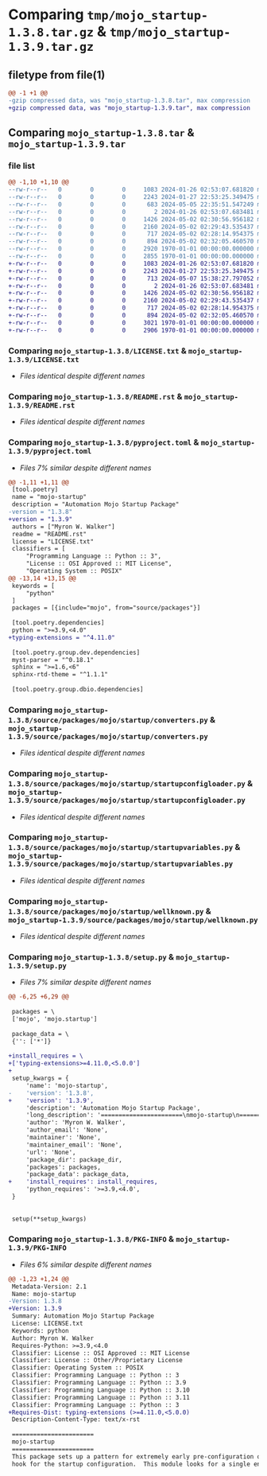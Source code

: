 # Comparing `tmp/mojo_startup-1.3.8.tar.gz` & `tmp/mojo_startup-1.3.9.tar.gz`

## filetype from file(1)

```diff
@@ -1 +1 @@
-gzip compressed data, was "mojo_startup-1.3.8.tar", max compression
+gzip compressed data, was "mojo_startup-1.3.9.tar", max compression
```

## Comparing `mojo_startup-1.3.8.tar` & `mojo_startup-1.3.9.tar`

### file list

```diff
@@ -1,10 +1,10 @@
--rw-r--r--   0        0        0     1083 2024-01-26 02:53:07.681820 mojo_startup-1.3.8/LICENSE.txt
--rw-r--r--   0        0        0     2243 2024-01-27 22:53:25.349475 mojo_startup-1.3.8/README.rst
--rw-r--r--   0        0        0      683 2024-05-05 22:35:51.547249 mojo_startup-1.3.8/pyproject.toml
--rw-r--r--   0        0        0        2 2024-01-26 02:53:07.683481 mojo_startup-1.3.8/source/packages/mojo/startup/__init__.py
--rw-r--r--   0        0        0     1426 2024-05-02 02:30:56.956182 mojo_startup-1.3.8/source/packages/mojo/startup/converters.py
--rw-r--r--   0        0        0     2160 2024-05-02 02:29:43.535437 mojo_startup-1.3.8/source/packages/mojo/startup/startupconfigloader.py
--rw-r--r--   0        0        0      717 2024-05-02 02:28:14.954375 mojo_startup-1.3.8/source/packages/mojo/startup/startupvariables.py
--rw-r--r--   0        0        0      894 2024-05-02 02:32:05.460570 mojo_startup-1.3.8/source/packages/mojo/startup/wellknown.py
--rw-r--r--   0        0        0     2920 1970-01-01 00:00:00.000000 mojo_startup-1.3.8/setup.py
--rw-r--r--   0        0        0     2855 1970-01-01 00:00:00.000000 mojo_startup-1.3.8/PKG-INFO
+-rw-r--r--   0        0        0     1083 2024-01-26 02:53:07.681820 mojo_startup-1.3.9/LICENSE.txt
+-rw-r--r--   0        0        0     2243 2024-01-27 22:53:25.349475 mojo_startup-1.3.9/README.rst
+-rw-r--r--   0        0        0      713 2024-05-07 15:38:27.797052 mojo_startup-1.3.9/pyproject.toml
+-rw-r--r--   0        0        0        2 2024-01-26 02:53:07.683481 mojo_startup-1.3.9/source/packages/mojo/startup/__init__.py
+-rw-r--r--   0        0        0     1426 2024-05-02 02:30:56.956182 mojo_startup-1.3.9/source/packages/mojo/startup/converters.py
+-rw-r--r--   0        0        0     2160 2024-05-02 02:29:43.535437 mojo_startup-1.3.9/source/packages/mojo/startup/startupconfigloader.py
+-rw-r--r--   0        0        0      717 2024-05-02 02:28:14.954375 mojo_startup-1.3.9/source/packages/mojo/startup/startupvariables.py
+-rw-r--r--   0        0        0      894 2024-05-02 02:32:05.460570 mojo_startup-1.3.9/source/packages/mojo/startup/wellknown.py
+-rw-r--r--   0        0        0     3021 1970-01-01 00:00:00.000000 mojo_startup-1.3.9/setup.py
+-rw-r--r--   0        0        0     2906 1970-01-01 00:00:00.000000 mojo_startup-1.3.9/PKG-INFO
```

### Comparing `mojo_startup-1.3.8/LICENSE.txt` & `mojo_startup-1.3.9/LICENSE.txt`

 * *Files identical despite different names*

### Comparing `mojo_startup-1.3.8/README.rst` & `mojo_startup-1.3.9/README.rst`

 * *Files identical despite different names*

### Comparing `mojo_startup-1.3.8/pyproject.toml` & `mojo_startup-1.3.9/pyproject.toml`

 * *Files 7% similar despite different names*

```diff
@@ -1,11 +1,11 @@
 [tool.poetry]
 name = "mojo-startup"
 description = "Automation Mojo Startup Package"
-version = "1.3.8"
+version = "1.3.9"
 authors = ["Myron W. Walker"]
 readme = "README.rst"
 license = "LICENSE.txt"
 classifiers = [
     "Programming Language :: Python :: 3",
     "License :: OSI Approved :: MIT License",
     "Operating System :: POSIX"
@@ -13,14 +13,15 @@
 keywords = [
     "python"
 ]
 packages = [{include="mojo", from="source/packages"}]
 
 [tool.poetry.dependencies]
 python = ">=3.9,<4.0"
+typing-extensions = "^4.11.0"
 
 [tool.poetry.group.dev.dependencies]
 myst-parser = "^0.18.1"
 sphinx = ">=1.6,<6"
 sphinx-rtd-theme = "^1.1.1"
 
 [tool.poetry.group.dbio.dependencies]
```

### Comparing `mojo_startup-1.3.8/source/packages/mojo/startup/converters.py` & `mojo_startup-1.3.9/source/packages/mojo/startup/converters.py`

 * *Files identical despite different names*

### Comparing `mojo_startup-1.3.8/source/packages/mojo/startup/startupconfigloader.py` & `mojo_startup-1.3.9/source/packages/mojo/startup/startupconfigloader.py`

 * *Files identical despite different names*

### Comparing `mojo_startup-1.3.8/source/packages/mojo/startup/startupvariables.py` & `mojo_startup-1.3.9/source/packages/mojo/startup/startupvariables.py`

 * *Files identical despite different names*

### Comparing `mojo_startup-1.3.8/source/packages/mojo/startup/wellknown.py` & `mojo_startup-1.3.9/source/packages/mojo/startup/wellknown.py`

 * *Files identical despite different names*

### Comparing `mojo_startup-1.3.8/setup.py` & `mojo_startup-1.3.9/setup.py`

 * *Files 7% similar despite different names*

```diff
@@ -6,25 +6,29 @@
 
 packages = \
 ['mojo', 'mojo.startup']
 
 package_data = \
 {'': ['*']}
 
+install_requires = \
+['typing-extensions>=4.11.0,<5.0.0']
+
 setup_kwargs = {
     'name': 'mojo-startup',
-    'version': '1.3.8',
+    'version': '1.3.9',
     'description': 'Automation Mojo Startup Package',
     'long_description': '=======================\nmojo-startup\n=======================\nThis package sets up a pattern for extremely early pre-configuration of variable extensibility\nhook for the startup configuration.  This module looks for a single environment variable to be set:\n\n.. code::\n\n    MJR_STARTUP_SETTINGS\n\nThe value of this variable is accessed like so:\n\n.. code::\n\n    from mojo.startup.startupvariables import MOJO_STARTUP_VARIABLES\n    \n    print(MOJO_STARTUP_VARIABLES.MJR_STARTUP_SETTINGS)\n\n\nThe `MJR_STARTUP_SETTINGS` variable is set to the path for a config file that should point to the\nconfiguration file that is used to startup the runtime.\n\nThe default value for the `MJR_STARTUP_SETTINGS` variable is `~/.mojo.config`.\n\nThe `mojo-startup` module makes a singleton `ConfigParser` available for other modules to use.  This\nconfiguration parser can be accessed by:\n\n.. code::\n    \n    from mojo.startup.wellknown import StartupConfigSingleton\n    \n    cparser = StartupConfigSingleton()\n    \n    defaults_section = cparser["DEFAULTS"]\n    someval = defaults_section["SOME_VARIABLE"]\n\n===========\nDescription\n===========\nThis module does one very important thing.  It establishes the path for all other \'mojo\' packages\non where to load default config from.  This is very important because it provides extensibility\nas early as possible in the running of any code.\n\nThe pattern established for defaults for variables is:\n* Variable is set to a hard coded default\n* Startup configuration is checked for an override\n* The environment variables are checked for an override\n\n=================\nCode Organization\n=================\n* .vscode - Common tasks\n* development - This is where the runtime environment scripts are located\n* repository-setup - Scripts for homing your repository and to your checkout and machine setup\n* userguide - Where you put your user guide\n* source/packages - Put your root folder here \'source/packages/(root-module-folder)\'\n* source/sphinx - This is the Sphinx documentation folder\n* workspaces - This is where you add VSCode workspaces templates and where workspaces show up when homed.\n\n==========\nReferences\n==========\n\n- `User Guide <userguide/userguide.rst>`\n- `Coding Standards <userguide/10-00-coding-standards.rst>`\n',
     'author': 'Myron W. Walker',
     'author_email': 'None',
     'maintainer': 'None',
     'maintainer_email': 'None',
     'url': 'None',
     'package_dir': package_dir,
     'packages': packages,
     'package_data': package_data,
+    'install_requires': install_requires,
     'python_requires': '>=3.9,<4.0',
 }
 
 
 setup(**setup_kwargs)
```

### Comparing `mojo_startup-1.3.8/PKG-INFO` & `mojo_startup-1.3.9/PKG-INFO`

 * *Files 6% similar despite different names*

```diff
@@ -1,23 +1,24 @@
 Metadata-Version: 2.1
 Name: mojo-startup
-Version: 1.3.8
+Version: 1.3.9
 Summary: Automation Mojo Startup Package
 License: LICENSE.txt
 Keywords: python
 Author: Myron W. Walker
 Requires-Python: >=3.9,<4.0
 Classifier: License :: OSI Approved :: MIT License
 Classifier: License :: Other/Proprietary License
 Classifier: Operating System :: POSIX
 Classifier: Programming Language :: Python :: 3
 Classifier: Programming Language :: Python :: 3.9
 Classifier: Programming Language :: Python :: 3.10
 Classifier: Programming Language :: Python :: 3.11
 Classifier: Programming Language :: Python :: 3
+Requires-Dist: typing-extensions (>=4.11.0,<5.0.0)
 Description-Content-Type: text/x-rst
 
 =======================
 mojo-startup
 =======================
 This package sets up a pattern for extremely early pre-configuration of variable extensibility
 hook for the startup configuration.  This module looks for a single environment variable to be set:
```

